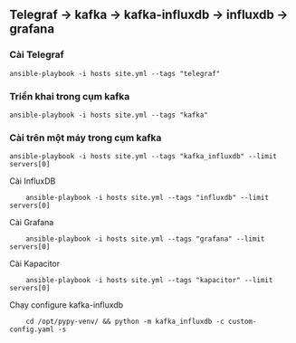 ## Telegraf -> kafka -> kafka-influxdb -> influxdb -> grafana
    
### Cài Telegraf

    ansible-playbook -i hosts site.yml --tags "telegraf"

### Triển khai trong cụm kafka

    ansible-playbook -i hosts site.yml --tags "kafka"

### Cài trên một máy trong cụm kafka

    ansible-playbook -i hosts site.yml --tags "kafka_influxdb" --limit servers[0]

Cài InfluxDB

        ansible-playbook -i hosts site.yml --tags "influxdb" --limit servers[0]  

Cài Grafana

        ansible-playbook -i hosts site.yml --tags "grafana" --limit servers[0]

Cài Kapacitor

        ansible-playbook -i hosts site.yml --tags "kapacitor" --limit servers[0]

Chạy configure kafka-influxdb

        cd /opt/pypy-venv/ && python -m kafka_influxdb -c custom-config.yaml -s



